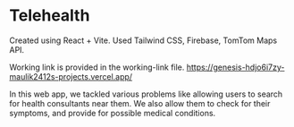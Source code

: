# Telehealth

Created using React + Vite.
Used Tailwind CSS, Firebase, TomTom Maps API.

Working link is provided in the working-link file.
https://genesis-hdjo6i7zy-maulik2412s-projects.vercel.app/

In this web app, we tackled various problems like allowing users to search for health consultants near them. 
We also allow them to check for their symptoms, and provide for possible medical conditions.
